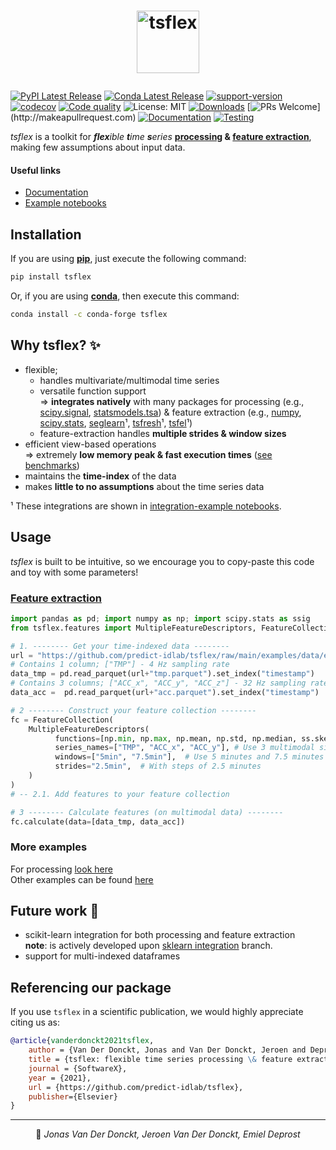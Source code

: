 # <p align="center"> <a href="https://predict-idlab.github.io/tsflex"><img alt="tsflex" src="https://raw.githubusercontent.com/predict-idlab/tsflex/main/docs/_static/logo.png" height="100"></a></p>

[![PyPI Latest Release](https://img.shields.io/pypi/v/tsflex.svg)](https://pypi.org/project/tsflex/)
[![Conda Latest Release](https://img.shields.io/conda/vn/conda-forge/tsflex?label=conda)](https://anaconda.org/conda-forge/tsflex)
[![support-version](https://img.shields.io/pypi/pyversions/tsflex)](https://img.shields.io/pypi/pyversions/tsflex)
[![codecov](https://img.shields.io/codecov/c/github/predict-idlab/tsflex?logo=codecov)](https://codecov.io/gh/predict-idlab/tsflex)
[![Code quality](https://img.shields.io/lgtm/grade/python/github/predict-idlab/tsflex?label=code%20quality&logo=lgtm)](https://lgtm.com/projects/g/predict-idlab/tsflex/context:python)
![License: MIT](https://img.shields.io/badge/License-MIT-blue.svg?color=black)
[![Downloads](https://pepy.tech/badge/tsflex)](https://pepy.tech/project/tsflex)
[![PRs Welcome](https://img.shields.io/badge/PRs-welcome-brightgreen.svg?)](http://makeapullrequest.com) 
[![Documentation](https://github.com/predict-idlab/tsflex/actions/workflows/deploy-docs.yml/badge.svg)](https://github.com/predict-idlab/tsflex/actions/workflows/deploy-docs.yml)
[![Testing](https://github.com/predict-idlab/tsflex/actions/workflows/test.yml/badge.svg)](https://github.com/predict-idlab/tsflex/actions/workflows/test.yml)

<!-- ![Downloads](https://img.shields.io/conda/dn/conda-forge/tsflex?logo=anaconda) -->

*tsflex* is a toolkit for _**flex**ible **t**ime **s**eries_ **[processing](https://predict-idlab.github.io/tsflex/processing) & [feature extraction](https://predict-idlab.github.io/tsflex/features)**, making few assumptions about input data. 

#### Useful links

- [Documentation](https://predict-idlab.github.io/tsflex/)
- [Example notebooks](https://github.com/predict-idlab/tsflex/tree/main/examples)

## Installation

If you are using [**pip**](https://pypi.org/project/tsflex/), just execute the following command:

```sh
pip install tsflex
```

Or, if you are using [**conda**](https://anaconda.org/conda-forge/tsflex), then execute this command:

```sh
conda install -c conda-forge tsflex
```

## Why tsflex? ✨

* flexible;
    * handles multivariate/multimodal time series
    * versatile function support  
      => **integrates natively** with many packages for processing (e.g., [scipy.signal](https://docs.scipy.org/doc/scipy/reference/tutorial/signal.html), [statsmodels.tsa](https://www.statsmodels.org/stable/tsa.html#time-series-filters)) & feature extraction (e.g., [numpy](https://numpy.org/doc/stable/reference/routines.html), [scipy.stats](https://docs.scipy.org/doc/scipy/reference/tutorial/stats.html), [seglearn](https://dmbee.github.io/seglearn/feature_functions.html#examples)¹, [tsfresh](https://tsfresh.readthedocs.io/en/latest/text/list_of_features.html)¹, [tsfel](https://tsfel.readthedocs.io/en/latest/descriptions/feature_list.html)¹)
    * feature-extraction handles **multiple strides & window sizes**
* efficient view-based operations  
  => extremely **low memory peak & fast execution times** ([see benchmarks](https://github.com/predict-idlab/tsflex-benchmarking))
    <!-- * faster than any existing library (single- & multi-core)
    * lower memory peak than any existing library (single- & multi-core) -->
* maintains the **time-index** of the data
* makes **little to no assumptions** about the time series data

¹ These integrations are shown in [integration-example notebooks](https://github.com/predict-idlab/tsflex/tree/main/examples).

## Usage

_tsflex_ is built to be intuitive, so we encourage you to copy-paste this code and toy with some parameters!

### <a href="https://predict-idlab.github.io/tsflex/features/#getting-started">Feature extraction</a>

```python
import pandas as pd; import numpy as np; import scipy.stats as ssig
from tsflex.features import MultipleFeatureDescriptors, FeatureCollection

# 1. -------- Get your time-indexed data --------
url = "https://github.com/predict-idlab/tsflex/raw/main/examples/data/empatica/"
# Contains 1 column; ["TMP"] - 4 Hz sampling rate
data_tmp = pd.read_parquet(url+"tmp.parquet").set_index("timestamp")
# Contains 3 columns; ["ACC_x", "ACC_y", "ACC_z"] - 32 Hz sampling rate
data_acc =  pd.read_parquet(url+"acc.parquet").set_index("timestamp")

# 2 -------- Construct your feature collection --------
fc = FeatureCollection(
    MultipleFeatureDescriptors(
          functions=[np.min, np.max, np.mean, np.std, np.median, ss.skew, ss.kurtosis],
          series_names=["TMP", "ACC_x", "ACC_y"], # Use 3 multimodal signals 
          windows=["5min", "7.5min"],  # Use 5 minutes and 7.5 minutes 
          strides="2.5min",  # With steps of 2.5 minutes
    )
)
# -- 2.1. Add features to your feature collection

# 3 -------- Calculate features (on multimodal data) --------
fc.calculate(data=[data_tmp, data_acc])
```

### More examples

For processing [look here](https://predict-idlab.github.io/tsflex/processing/index.html#working-example)    
Other examples can be found [here](https://github.com/predict-idlab/tsflex/tree/main/examples)

## Future work 🔨

* scikit-learn integration for both processing and feature extraction<br>
  **note**: is actively developed upon [sklearn integration](https://github.com/predict-idlab/tsflex/tree/sklearn_integration) branch.
* support for multi-indexed dataframes

## Referencing our package

If you use `tsflex` in a scientific publication, we would highly appreciate citing us as:

```bibtex
@article{vanderdonckt2021tsflex,
    author = {Van Der Donckt, Jonas and Van Der Donckt, Jeroen and Deprost, Emiel and Van Hoecke, Sofie},
    title = {tsflex: flexible time series processing \& feature extraction},
    journal = {SoftwareX},
    year = {2021},
    url = {https://github.com/predict-idlab/tsflex},
    publisher={Elsevier}
}
```

---

<p align="center">
👤 <i>Jonas Van Der Donckt, Jeroen Van Der Donckt, Emiel Deprost</i>
</p>
